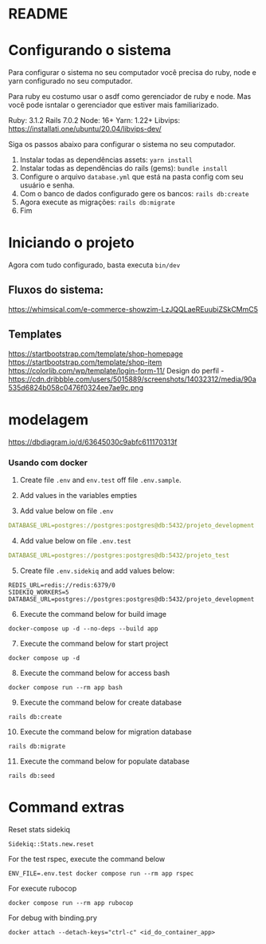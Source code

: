 # README
# Configurando o sistema
Para configurar o sistema no seu computador você precisa do ruby, node e yarn configurado no seu computador.

Para ruby eu costumo usar o asdf como gerenciador de ruby e node. Mas você pode isntalar o gerenciador que estiver mais familiarizado.

Ruby: 3.1.2
Rails 7.0.2
Node: 16+
Yarn: 1.22+
Libvips: https://installati.one/ubuntu/20.04/libvips-dev/

Siga os passos abaixo para configurar o sistema no seu computador.
1. Instalar todas as dependências assets: `yarn install`
2. Instalar todas as dependências do rails (gems): `bundle install`
3. Configure o arquivo `database.yml` que está na pasta config com seu usuário e senha.
4. Com o banco de dados configurado gere os bancos: `rails db:create`
5. Agora execute as migrações: `rails db:migrate`
6. Fim

# Iniciando o projeto
Agora com tudo configurado, basta executa `bin/dev`

## Fluxos do sistema:
https://whimsical.com/e-commerce-showzim-LzJQQLaeREuubiZSkCMmC5

## Templates

https://startbootstrap.com/template/shop-homepage
https://startbootstrap.com/template/shop-item
https://colorlib.com/wp/template/login-form-11/
Design do perfil - https://cdn.dribbble.com/users/5015889/screenshots/14032312/media/90a535d6824b058c0476f0324ee7ae9c.png

# modelagem
https://dbdiagram.io/d/63645030c9abfc611170313f

### Usando com docker

1. Create file `.env` and `env.test` off file `.env.sample`.

2. Add values in the variables empties

3. Add value below on file `.env`

```yml
DATABASE_URL=postgres://postgres:postgres@db:5432/projeto_development
```

4. Add value below on file `.env.test`

```yml
DATABASE_URL=postgres://postgres:postgres@db:5432/projeto_test
```

5. Create file `.env.sidekiq` and add values below:
```
REDIS_URL=redis://redis:6379/0
SIDEKIQ_WORKERS=5
DATABASE_URL=postgres://postgres:postgres@db:5432/projeto_development
```
6. Execute the command below for build image
```
docker-compose up -d --no-deps --build app
```
7. Execute the command below for start project
```
docker compose up -d
```
8. Execute the command below for access bash
```
docker compose run --rm app bash
```
9. Execute the command below for create database
```
rails db:create
```
10. Execute the command below for migration database
```
rails db:migrate
```
11. Execute the command below for populate database
```
rails db:seed
```

# Command extras
Reset stats sidekiq
```
Sidekiq::Stats.new.reset
```
For the test rspec, execute the command below
```
ENV_FILE=.env.test docker compose run --rm app rspec
```
For execute rubocop
```
docker compose run --rm app rubocop
```
For debug with binding.pry
```
docker attach --detach-keys="ctrl-c" <id_do_container_app>
```